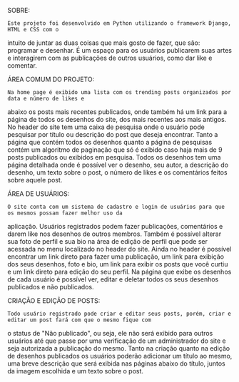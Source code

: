 SOBRE:

    Este projeto foi desenvolvido em Python utilizando o framework Django, HTML e CSS com o
intuito de juntar as duas coisas que mais gosto de fazer, que são: programar e desenhar. É um
espaço para os usuários publicarem suas artes e interagirem com as publicações de outros usuários,
como dar like e comentar.


ÁREA COMUM DO PROJETO:

    Na home page é exibido uma lista com os trending posts organizados por data e número de likes e
abaixo os posts mais recentes publicados, onde também há um link para a página de todos os desenhos do
site, dos mais recentes aos mais antigos.
    No header do site tem uma caixa de pesquisa onde o usuário pode pesquisar por título ou descrição do
post que deseja encontrar.
    Tanto a página que contém todos os desenhos quanto a página de pesquisas contém um algoritmo de paginação
que só é exibido caso haja mais de 9 posts publicados ou exibidos em pesquisa.
    Todos os desenhos tem uma página detalhada onde é possível ver o desenho, seu autor, a descrição do desenho,
um texto sobre o post, o número de likes e os comentários feitos sobre aquele post.


ÁREA DE USUÁRIOS:

    O site conta com um sistema de cadastro e login de usuários para que os mesmos possam fazer melhor uso da
aplicação. Usuários registrados podem fazer publicações, comentários e darem like nos desenhos de outros membros.
    Também é possível alterar sua foto de perfil e sua bio na área de edição de perfil que pode ser acessada no
menu localizado no header do site. Ainda no header é possível encontrar um link direto para fazer uma publicação,
um link para exibição dos seus desenhos, foto e bio, um link para exibir os posts que você curtiu e um link direto
para edição do seu perfil.
    Na página que exibe os desenhos de cada usuário é possível ver, editar e deletar todos os seus desenhos publicados
e não publicados.


CRIAÇÃO E EDIÇÃO DE POSTS:

    Todo usuário registrado pode criar e editar seus posts, porém, criar e editar um post fará com que o mesmo fique com
o status de "Não publicado", ou seja, ele não será exibido para outros usuários até que passe por uma verificação de um
administrador do site e seja autorizada a publicação do mesmo.
    Tanto na criação quanto na edição de desenhos publicados os usuários poderão adicionar um título ao mesmo, uma breve
descrição que será exibida nas páginas abaixo do título, juntos da imagem escolhida e um texto sobre o post.
